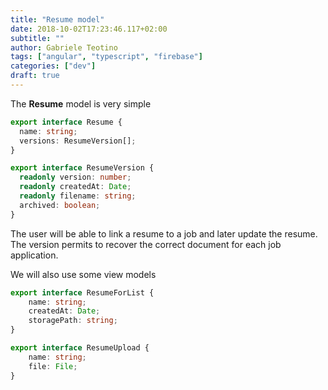 ```yaml
---
title: "Resume model"
date: 2018-10-02T17:23:46.117+02:00
subtitle: ""
author: Gabriele Teotino
tags: ["angular", "typescript", "firebase"]
categories: ["dev"]
draft: true
---
```


<!--more-->

The **Resume** model is very simple

```typescript
export interface Resume {
  name: string;
  versions: ResumeVersion[];
}

export interface ResumeVersion {
  readonly version: number;
  readonly createdAt: Date;
  readonly filename: string;
  archived: boolean;
}
```

The user will be able to link a resume to a job and later update the resume. The version permits to recover the correct document for each job application.

We will also use some view models

```typescript
export interface ResumeForList {
    name: string;
    createdAt: Date;
    storagePath: string;
}

export interface ResumeUpload {
    name: string;
    file: File;
}
```
